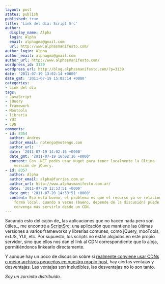 ```yaml
---
layout: post
status: publish
published: true
title: 'Link del día: Script Src'
author:
  display_name: Alpha
  login: Alpha
  email: alphagma@gmail.com
  url: http://www.alphasmanifesto.com/
author_login: Alpha
author_email: alphagma@gmail.com
author_url: http://www.alphasmanifesto.com/
wordpress_id: 3139
wordpress_url: http://blog.alphasmanifesto.com/?p=3139
date: '2011-07-19 13:02:14 +0000'
date_gmt: '2011-07-19 15:02:14 +0000'
categories:
- Link del día
tags:
- JavaScript
- jQuery
- framework
- Mootools
- librería
- YUI
- CDN
comments:
- id: 8354
  author: Andres
  author_email: notengo@notengo.com
  author_url: ''
  date: '2011-07-19 14:02:16 +0000'
  date_gmt: '2011-07-19 16:02:16 +0000'
  content: Con .NET podés usar Nuget para tener localmente la última
    versión de jQuery.
- id: 8357
  author: Alpha
  author_email: alpha@furries.com.ar
  author_url: http://www.alphasmanifesto.com.ar/
  date: '2011-07-20 12:53:51 +0000'
  date_gmt: '2011-07-20 14:53:51 +0000'
  content: Eso está bueno, el problema es que el recurso ya se relaciona de
    forma local, cuando a veces (bueno, depende de la discusión) puede que
    convenga más servirlo desde un CDN.
---
```


Sacando esto del cajón de_ las aplicaciones que no hacen nada pero son útiles_, me encontré a [ScriptSrc](http://scriptsrc.net/), una aplicación que mantiene las últimas versiones a varios frameworks y librerías comunes, como jQuery, mooTools, extJS, YUI, etc. Por supuesto, los scripts no están alojados en este propio servidor, sino que ellos nos dan el link al CDN correspondiente que lo aloja, permitiéndonos linkearlo directamente.

Y aunque hay un poco de discusión sobre si [realmente conviene usar CDNs o mejor archivos pequeños en nuestro propio host](http://css-tricks.com/13261-large-file-on-cdn-or-small-local/), hay ciertas ventajas y desventajas. Las ventajas son ineludibles, las desventajas no lo son tanto.

_Soy un zorrinito distribuido._
